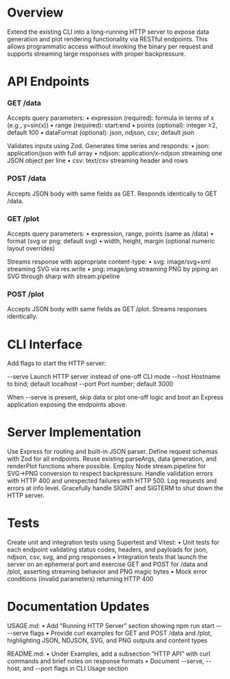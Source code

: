 # Overview

Extend the existing CLI into a long-running HTTP server to expose data generation and plot rendering functionality via RESTful endpoints.  This allows programmatic access without invoking the binary per request and supports streaming large responses with proper backpressure.

# API Endpoints

### GET /data

Accepts query parameters:
  • expression (required): formula in terms of x (e.g., y=sin(x))
  • range (required): start:end
  • points (optional): integer ≥2, default 100
  • dataFormat (optional): json, ndjson, csv; default json

Validates inputs using Zod.  Generates time series and responds:
  • json: application/json with full array
  • ndjson: application/x-ndjson streaming one JSON object per line
  • csv: text/csv streaming header and rows

### POST /data

Accepts JSON body with same fields as GET.  Responds identically to GET /data.

### GET /plot

Accepts query parameters:
  • expression, range, points (same as /data)
  • format (svg or png; default svg)
  • width, height, margin (optional numeric layout overrides)

Streams response with appropriate content-type:
  • svg: image/svg+xml streaming SVG via res.write
  • png: image/png streaming PNG by piping an SVG through sharp with stream.pipeline

### POST /plot

Accepts JSON body with same fields as GET /plot.  Streams responses identically.

# CLI Interface

Add flags to start the HTTP server:

--serve         Launch HTTP server instead of one-off CLI mode
--host          Hostname to bind; default localhost
--port          Port number; default 3000

When --serve is present, skip data or plot one-off logic and boot an Express application exposing the endpoints above.

# Server Implementation

Use Express for routing and built-in JSON parser.  Define request schemas with Zod for all endpoints.  Reuse existing parseArgs, data generation, and renderPlot functions where possible.  Employ Node stream.pipeline for SVG→PNG conversion to respect backpressure.  Handle validation errors with HTTP 400 and unexpected failures with HTTP 500.  Log requests and errors at info level.  Gracefully handle SIGINT and SIGTERM to shut down the HTTP server.

# Tests

Create unit and integration tests using Supertest and Vitest:
  • Unit tests for each endpoint validating status codes, headers, and payloads for json, ndjson, csv, svg, and png responses
  • Integration tests that launch the server on an ephemeral port and exercise GET and POST for /data and /plot, asserting streaming behavior and PNG magic bytes
  • Mock error conditions (invalid parameters) returning HTTP 400

# Documentation Updates

USAGE.md:
  • Add “Running HTTP Server” section showing npm run start -- --serve flags
  • Provide curl examples for GET and POST /data and /plot, highlighting JSON, NDJSON, SVG, and PNG outputs and content types

README.md:
  • Under Examples, add a subsection “HTTP API” with curl commands and brief notes on response formats
  • Document --serve, --host, and --port flags in CLI Usage section
